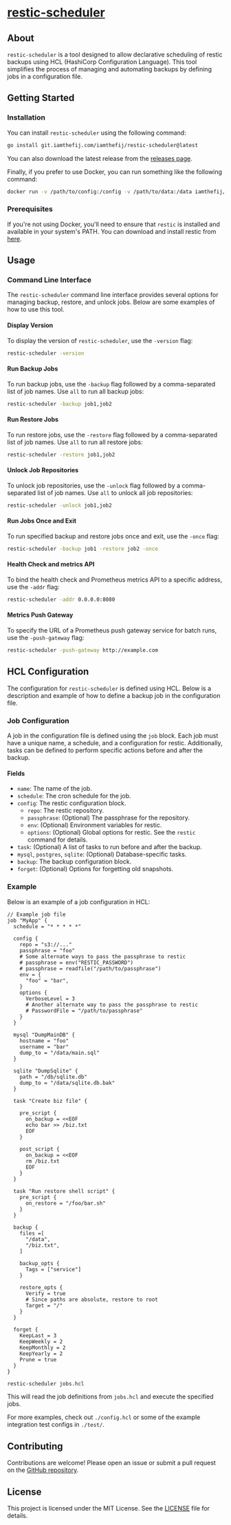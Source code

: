 # [restic-scheduler](/iamthefij/restic-scheduler)

## About

`restic-scheduler` is a tool designed to allow declarative scheduling of restic backups using HCL (HashiCorp Configuration Language). This tool simplifies the process of managing and automating backups by defining jobs in a configuration file.

## Getting Started

### Installation

You can install `restic-scheduler` using the following command:

```sh
go install git.iamthefij.com/iamthefij/restic-scheduler@latest
```

You can also download the latest release from the [releases page](https://git.iamthefij.com/iamthefij/restic-scheduler/releases).

Finally, if you prefer to use Docker, you can run something like the following command:

```sh
docker run -v /path/to/config:/config -v /path/to/data:/data iamthefij/restic-scheduler -config /config/jobs.hcl
```

### Prerequisites

If you're not using Docker, you'll need to ensure that `restic` is installed and available in your system's PATH. You can download and install restic from [here](https://restic.net/).

## Usage

### Command Line Interface

The `restic-scheduler` command line interface provides several options for managing backup, restore, and unlock jobs. Below are some examples of how to use this tool.

#### Display Version

To display the version of `restic-scheduler`, use the `-version` flag:

```sh
restic-scheduler -version
```

#### Run Backup Jobs

To run backup jobs, use the `-backup` flag followed by a comma-separated list of job names. Use `all` to run all backup jobs:

```sh
restic-scheduler -backup job1,job2
```

#### Run Restore Jobs

To run restore jobs, use the `-restore` flag followed by a comma-separated list of job names. Use `all` to run all restore jobs:

```sh
restic-scheduler -restore job1,job2
```

#### Unlock Job Repositories

To unlock job repositories, use the `-unlock` flag followed by a comma-separated list of job names. Use `all` to unlock all job repositories:

```sh
restic-scheduler -unlock job1,job2
```

#### Run Jobs Once and Exit

To run specified backup and restore jobs once and exit, use the `-once` flag:

```sh
restic-scheduler -backup job1 -restore job2 -once
```

#### Health Check and metrics API

To bind the health check and Prometheus metrics API to a specific address, use the `-addr` flag:

```sh
restic-scheduler -addr 0.0.0.0:8080
```

#### Metrics Push Gateway

To specify the URL of a Prometheus push gateway service for batch runs, use the `-push-gateway` flag:

```sh
restic-scheduler -push-gateway http://example.com
```

## HCL Configuration

The configuration for `restic-scheduler` is defined using HCL. Below is a description and example of how to define a backup job in the configuration file.

### Job Configuration

A job in the configuration file is defined using the `job` block. Each job must have a unique name, a schedule, and a configuration for restic. Additionally, tasks can be defined to perform specific actions before and after the backup.

#### Fields

- `name`: The name of the job.
- `schedule`: The cron schedule for the job.
- `config`: The restic configuration block.
  - `repo`: The restic repository.
  - `passphrase`: (Optional) The passphrase for the repository.
  - `env`: (Optional) Environment variables for restic.
  - `options`: (Optional) Global options for restic. See the `restic` command for details.
- `task`: (Optional) A list of tasks to run before and after the backup.
- `mysql`, `postgres`, `sqlite`: (Optional) Database-specific tasks.
- `backup`: The backup configuration block.
- `forget`: (Optional) Options for forgetting old snapshots.

### Example

Below is an example of a job configuration in HCL:

```hcl
// Example job file
job "MyApp" {
  schedule = "* * * * *"

  config {
    repo = "s3://..."
    passphrase = "foo"
    # Some alternate ways to pass the passphrase to restic
    # passphrase = env("RESTIC_PASSWORD")
    # passphrase = readfile("/path/to/passphrase")
    env = {
      "foo" = "bar",
    }
    options {
      VerboseLevel = 3
      # Another alternate way to pass the passphrase to restic
      # PasswordFile = "/path/to/passphrase"
    }
  }

  mysql "DumpMainDB" {
    hostname = "foo"
    username = "bar"
    dump_to = "/data/main.sql"
  }

  sqlite "DumpSqlite" {
    path = "/db/sqlite.db"
    dump_to = "/data/sqlite.db.bak"
  }

  task "Create biz file" {

    pre_script {
      on_backup = <<EOF
      echo bar >> /biz.txt
      EOF
    }

    post_script {
      on_backup = <<EOF
      rm /biz.txt
      EOF
    }
  }

  task "Run restore shell script" {
    pre_script {
      on_restore = "/foo/bar.sh"
    }
  }

  backup {
    files =[
      "/data",
      "/biz.txt",
    ]

    backup_opts {
      Tags = ["service"]
    }

    restore_opts {
      Verify = true
      # Since paths are absolute, restore to root
      Target = "/"
    }
  }

  forget {
    KeepLast = 3
    KeepWeekly = 2
    KeepMonthly = 2
    KeepYearly = 2
    Prune = true
  }
}
```

```sh
restic-scheduler jobs.hcl
```

This will read the job definitions from `jobs.hcl` and execute the specified jobs.

For more examples, check out `./config.hcl` or some of the example integration test configs in `./test/`.

## Contributing

Contributions are welcome! Please open an issue or submit a pull request on the [GitHub repository](https://git.iamthefij.com/iamthefij/restic-scheduler).

## License

This project is licensed under the MIT License. See the [LICENSE](LICENSE) file for details.
